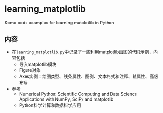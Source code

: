 # learning_matplotlib

Some code examples for learning matplotlib in Python

## 内容
 - 在`learning_matplotlib.py`中记录了一些利用matplotlib画图的代码示例，内容包括
    - 导入matplotlib模块
    - Figure对象
    - Axes实例：绘图类型、线条属性、图例、文本格式和注释、轴属性、高级布局
 - 参考
    - Numerical Python: Scientific Computing and Data Science Applications with NumPy, SciPy and matplotlib
    - Python科学计算和数据科学应用
